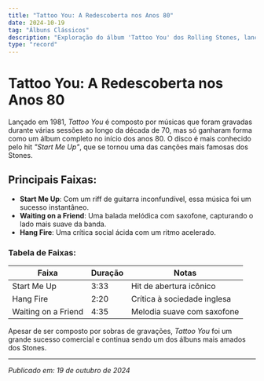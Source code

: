```yaml
---
title: "Tattoo You: A Redescoberta nos Anos 80"
date: 2024-10-19
tag: "Álbuns Clássicos"
description: "Exploração do álbum 'Tattoo You' dos Rolling Stones, lançado em 1981 e famoso pelo hit 'Start Me Up'."
type: "record"
---
```


# Tattoo You: A Redescoberta nos Anos 80

Lançado em 1981, *Tattoo You* é composto por músicas que foram gravadas durante várias sessões ao longo da década de 70, mas só ganharam forma como um álbum completo no início dos anos 80. O disco é mais conhecido pelo hit *"Start Me Up"*, que se tornou uma das canções mais famosas dos Stones.

## Principais Faixas:
- **Start Me Up**: Com um riff de guitarra inconfundível, essa música foi um sucesso instantâneo.
- **Waiting on a Friend**: Uma balada melódica com saxofone, capturando o lado mais suave da banda.
- **Hang Fire**: Uma crítica social ácida com um ritmo acelerado.

### Tabela de Faixas:
| Faixa               | Duração | Notas                         |
|---------------------|---------|-------------------------------|
| Start Me Up         | 3:33    | Hit de abertura icônico       |
| Hang Fire           | 2:20    | Crítica à sociedade inglesa   |
| Waiting on a Friend | 4:35    | Melodia suave com saxofone     |

Apesar de ser composto por sobras de gravações, *Tattoo You* foi um grande sucesso comercial e continua sendo um dos álbuns mais amados dos Stones.

---

_Publicado em: 19 de outubro de 2024_
